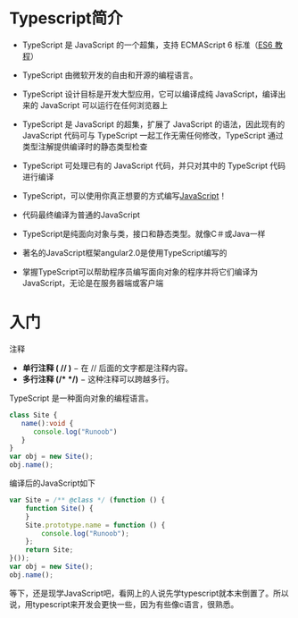 # Typescript简介

+ TypeScript 是 JavaScript 的一个超集，支持 ECMAScript 6 标准（[ES6 教程](https://www.runoob.com/w3cnote/es6-tutorial.html)）
+ TypeScript 由微软开发的自由和开源的编程语言。
+ TypeScript 设计目标是开发大型应用，它可以编译成纯 JavaScript，编译出来的 JavaScript 可以运行在任何浏览器上
+ TypeScript 是 JavaScript 的超集，扩展了 JavaScript 的语法，因此现有的 JavaScript 代码可与 TypeScript 一起工作无需任何修改，TypeScript 通过类型注解提供编译时的静态类型检查
+  TypeScript 可处理已有的 JavaScript 代码，并只对其中的 TypeScript 代码进行编译

+ TypeScript，可以使用你真正想要的方式编写[JavaScript](https://www.w3cschool.cn/javascript/)！

+ 代码最终编译为普通的JavaScript
+ TypeScript是纯面向对象与类，接口和静态类型。就像C＃或Java一样
+ 著名的JavaScript框架angular2.0是使用TypeScript编写的
+ 掌握TypeScript可以帮助程序员编写面向对象的程序并将它们编译为JavaScript，无论是在服务器端或客户端



# 入门



注释

- **单行注释 ( // )** − 在 // 后面的文字都是注释内容。
- **多行注释 (/\* \*/)** − 这种注释可以跨越多行。



TypeScript 是一种面向对象的编程语言。

```typescript
class Site { 
   name():void { 
      console.log("Runoob") 
   } 
} 
var obj = new Site(); 
obj.name();
```

编译后的JavaScript如下

```javascript
var Site = /** @class */ (function () {
    function Site() {
    }
    Site.prototype.name = function () {
        console.log("Runoob");
    };
    return Site;
}());
var obj = new Site();
obj.name();
```

等下，还是现学JavaScript吧，看网上的人说先学typescript就本末倒置了。所以说，用typescript来开发会更快一些，因为有些像c语言，很熟悉。